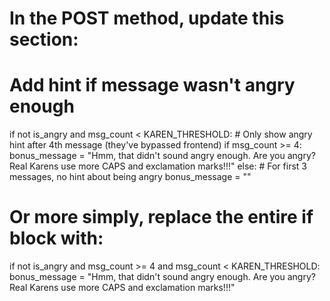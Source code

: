# In the POST method, update this section:

# Add hint if message wasn't angry enough
if not is_angry and msg_count < KAREN_THRESHOLD:
    # Only show angry hint after 4th message (they've bypassed frontend)
    if msg_count >= 4:
        bonus_message = "Hmm, that didn't sound angry enough. Are you angry? Real Karens use more CAPS and exclamation marks!!!"
    else:
        # For first 3 messages, no hint about being angry
        bonus_message = ""

# Or more simply, replace the entire if block with:
if not is_angry and msg_count >= 4 and msg_count < KAREN_THRESHOLD:
    bonus_message = "Hmm, that didn't sound angry enough. Are you angry? Real Karens use more CAPS and exclamation marks!!!"
